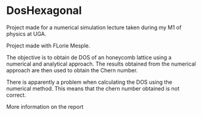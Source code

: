 # DosHexagonal

Project made for a numerical simulation lecture taken during my M1 of physics at UGA. 

Project  made with FLorie Mesple. 

The objective is to obtain de DOS of an honeycomb lattice using a numerical and analytical approach. The results obtained from the numerical approach are then used to obtain the Chern number. 

There is apparently a problem when calculating the DOS using the numerical method. This means that the chern number obtained is not correct. 

More information on the report



